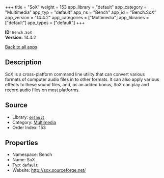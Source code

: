 ﻿+++
title = "SoX"
weight = 153
app_library = "default"
app_category = "Multimedia"
app_typ = "default"
app_ns = "Bench"
app_id = "Bench.SoX"
app_version = "14.4.2"
app_categories = ["Multimedia"]
app_libraries = ["default"]
app_types = ["default"]
+++

**ID:** `Bench.SoX`  
**Version:** 14.4.2  
<!--more-->

[Back to all apps](/apps/)

## Description
SoX is a cross-platform command line utility that can convert
various formats of computer audio files in to other formats.
It can also apply various effects to these sound files,
and, as an added bonus, SoX can play and record audio files on most platforms.

## Source

* Library: [`default`](/app_libraries/default)
* Category: [Multimedia](/app_categories/multimedia)
* Order Index: 153

## Properties

* Namespace: Bench
* Name: SoX
* Typ: `default`
* Website: <http://sox.sourceforge.net/>

